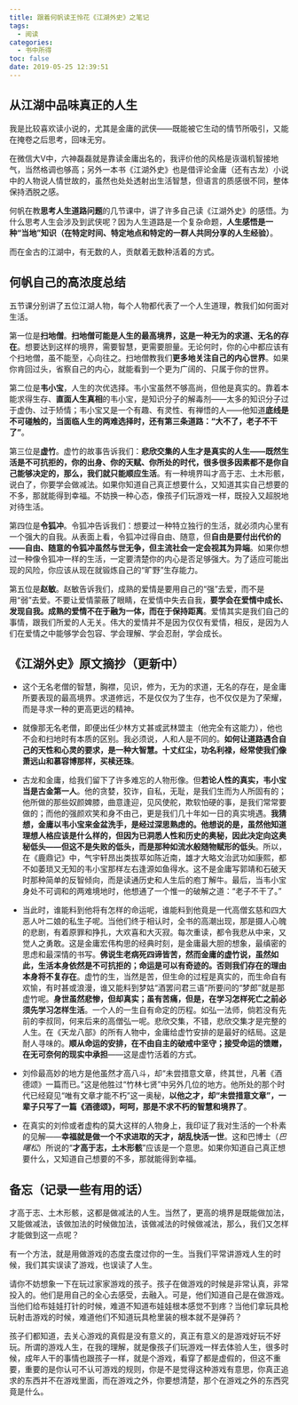 ```yaml
---
title: 跟着何帆读王怜花《江湖外史》之笔记
tags:
  - 阅读
categories:
  - 书中所得
toc: false
date: 2019-05-25 12:39:51
---
```


## 从江湖中品味真正的人生

我是比较喜欢读小说的，尤其是金庸的武侠——既能被它生动的情节所吸引，又能在掩卷之后思考，回味无穷。

在微信大V中，六神磊磊就是靠读金庸出名的，我评价他的风格是诙谐机智接地气，当然格调也够高；另外一本书《江湖外史》也是借评论金庸（还有古龙）小说中的人物说人情世故的，虽然也处处透射出生活智慧，但语言的质感很不同，整体保持洒脱之感。

何帆在教**思考人生道路问题**的几节课中，讲了许多自己读《江湖外史》的感悟。为什么思考人生会涉及到武侠呢？因为人生道路是一个复杂命题，**人生感悟是一种“当地”知识（在特定时间、特定地点和特定的一群人共同分享的人生经验）**。

而在金古的江湖中，有无数的人，贡献着无数种活着的方式。

<!--more-->

## 何帆自己的高浓度总结

五节课分别讲了五位江湖人物，每个人物都代表了一个人生道理，教我们如何面对生活。

第一位是**扫地僧**。**扫地僧可能是人生的最高境界，这是一种无为的求道、无名的存在**。想要达到这样的境界，需要智慧，更需要胆量。无论何时，你的心中都应该有个扫地僧，虽不能至，心向往之。扫地僧教我们**更多地关注自己的内心世界**。如果你肯回过头，省察自己的内心，就能看到一个更为广阔的、只属于你的世界。

第二位是**韦小宝**，人生的次优选择。韦小宝虽然不够高尚，但他是真实的。靠着本能求得生存、**直面人生真相**的韦小宝，是知识分子的解毒剂——太多的知识分子过于虚伪、过于矫情；韦小宝又是一个有趣、有灵性、有禅悟的人——他知道**底线是不可碰触的，当面临人生的两难选择时，还有第三条道路：“大不了，老子不干了”**。

第三位是**虚竹**。虚竹的故事告诉我们：**悲欣交集的人生才是真实的人生——既然生活是不可抗拒的，你的出身、你的天赋、你所处的时代，很多很多因素都不是你自己能够决定的，那么，我们就只能顺应生活**。有一种境界叫才高于志、土木形骸，说白了，你要学会做减法。如果你知道自己真正想要什么，又知道其实自己想要的不多，那就能得到幸福。不妨换一种心态，像孩子们玩游戏一样，既投入又超脱地对待生活。

第四位是**令狐冲**。令狐冲告诉我们：想要过一种特立独行的生活，就必须内心里有一个强大的自我。从表面上看，令狐冲过得自由、随意，但**自由是要付出代价的——自由、随意的令狐冲虽然与世无争，但主流社会一定会视其为异端**。如果你想过一种像令狐冲一样的生活，一定要清楚你的内心是否足够强大。为了适应可能出现的风险，你应该从现在就锻炼自己的“旷野”生存能力。

第五位是**赵敏**。赵敏告诉我们，成熟的爱情是要用自己的“强”去爱，而不是用“弱”去爱。不要让爱情蒙蔽了眼睛，在爱情中失去自我，**要学会在爱情中成长、发现自我。成熟的爱情不在于融为一体，而在于保持距离**。爱情其实是我们自己的事情，跟我们所爱的人无关。伟大的爱情并不是因为仅仅有爱情，相反，是因为人们在爱情之中能够学会包容、学会理解、学会忍耐，学会成长。

## 《江湖外史》原文摘抄（更新中）

- 这个无名老僧的智慧，胸襟，见识，修为，无为的求道，无名的存在，是金庸所要表现的最高境界。求道修远，不是仅仅为了生存，也不仅仅是为了荣耀，而是寻求一种的更高更远的精神。

- 就像那无名老僧，即便出任少林方丈甚或武林盟主（他完全有这能力），他也不会和扫地时有本质的区别。我必须说，人和人是不同的。**如何让道路遇合自己的天性和心灵的要求，是一种大智慧。十丈红尘，功名利禄，经常使我们像萧远山和慕容博那样，买椟还珠**。

- 古龙和金庸，给我们留下了许多难忘的人物形像。但**若论人性的真实，韦小宝当是古金第一人**。他的贪婪，狡诈，自私，无耻，是我们生而为人所固有的；他所做的那些奴颜婢膝，曲意逢迎，见风使舵，欺软怕硬的事，是我们常常要做的；而他的强颜欢笑和身不由己，更是我们几十年如一日的真实境遇。**我猜想，金庸以韦小宝来金盆洗手，是经过深思熟虑的。他想说的是，虽然他知道理想人格应该是什么样的，但因为已洞悉人性和历史的奥秘，因此决定向这奥秘低头——但这不是失败的低头，而是那种如流水般随物赋形的低头**。所以，在《鹿鼎记》中，气宇轩昂出类拔萃如陈近南，雄才大略文治武功如康熙，都不如萎琐又无知的韦小宝那样左右逢源如鱼得水。这不是金庸写郭靖和石破天时那种简单的反智倾向，而是读通历史和人生后的庖丁解牛。最后，当韦小宝身处不可调和的两难境地时，他想通了一个惟一的破解之道：“老子不干了。”

- 当此时，谁能料到他将有怎样的命运呢，谁能料到他竟是一代高僧玄慈和四大恶人叶二娘的私生子呢。当他们终于相认时，全书的高潮出现，那是摄人心魄的悲剧，有着原罪和挣扎，大欢喜和大灭寂。每次重读，都令我悲从中来，又觉人之勇敢。这是金庸宏伟构思的经典时刻，是金庸最大胆的想象，最缜密的思虑和最深情的书写。**佛说生老病死四谛皆苦，然而金庸的虚竹说，虽然如此，生活本身依然是不可抗拒的；命运是可以有奇迹的。否则我们存在的理由本身将不复存在**。虚竹的生，当然是苦，但生命的过程是真实的，而生命自有欢愉，有时甚或浪漫，谁又能料到梦姑“酒罢问君三语”所要问的“梦郎”就是那虚竹呢。**身世虽然悲惨，但却真实；虽有苦痛，但是，在学习怎样死亡之前必须先学习怎样生活**。一个人的一生自有命定的历程。如弘一法师，倘若没有先前的李叔同，何来后来的高僧弘一呢。悲欣交集，不错，悲欣交集才是完整的人生。在《天龙八部》的所有人物中，金庸给虚竹安排的是最好的结局。这是耐人寻味的。**顺从命运的安排，在不由自主的破戒中坚守；接受命运的馈赠，在无可奈何的现实中承担**——这是虚竹活着的方式。

- 刘伶最高妙的地方是他虽然才高八斗，却“未尝措意文章，终其世，凡著《酒德颂》一篇而已。”这是他胜过“竹林七贤”中另外几位的地方。他所处的那个时代已经窥见“唯有文章才能不朽”这一奥秘，**以他之才，却“未尝措意文章”，一辈子只写了一篇《酒德颂》，呵呵，那是不求不朽的智慧和境界了**。

- 在真实的刘伶或者虚构的莫大这样的人物身上，我印证了我对生活的一个朴素的见解——**幸福就是做一个不求进取的天才，胡乱快活一世**。这和巴博士（*巴曙松*）所说的“**才高于志，土木形骸**”应该是一个意思。如果你知道自己真正想要什么，又知道自己想要的不多，那就能得到幸福。

## 备忘（记录一些有用的话）

才高于志、土木形骸，这都是做减法的人生。当然了，更高的境界是既能做加法，又能做减法，该做加法的时候做加法，该做减法的时候做减法，那么，我们又怎样才能做到这一点呢？

有一个方法，就是用做游戏的态度去度过你的一生。当我们平常讲游戏人生的时候，我们其实误读了游戏，也误读了人生。

请你不妨想象一下在玩过家家游戏的孩子。孩子在做游戏的时候是非常认真，非常投入的。他们是用自己的全心去感受，去融入。可是，他们知道自己是在做游戏。当他们给布娃娃打针的时候，难道不知道布娃娃根本感觉不到疼？当他们拿玩具枪玩射击游戏的时候，难道他们不知道玩具枪里装的根本就不是弹药？

孩子们都知道，去关心游戏的真假是没有意义的，真正有意义的是游戏好玩不好玩。所谓的游戏人生，在我的理解，就是像孩子们玩游戏一样去体验人生，很多时候，成年人干的事情也跟孩子一样，就是个游戏，看穿了都是虚假的，但这不重要，重要的是你认可不认可游戏的规则，你是不是觉得这种游戏有意思，你真正追求的东西并不在游戏里面，而在游戏之外，你要想清楚，那个在游戏之外的东西究竟是什么。